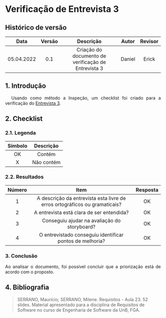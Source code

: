 # Verificação de Entrevista 3

## Histórico de versão

|Data | Versão | Descrição | Autor|  Revisor |
| :--: | :--: | :--: | :--: | :--:  |
| 05.04.2022 | 0.1  | Criação do documento de verificação de Entrevista 3 | Daniel |  Erick |

## 1. Introdução
<p style="text-indent: 20px; text-align: justify">
Usando como método a Inspeção, um checklist foi criado para a verificação do <a href="https://interacao-humano-computador.github.io/2021.2-Cebraspe/Avalia%C3%A7%C3%A3o_desenvolvimento/Nivel1/entrevista3/" target="_blank">Entrevista 3</a>.
</p>


## 2. Checklist

### 2.1. Legenda

| Símbolo | Descrição |
| :-----: | :-------: |
| OK  | Contém  |
| X | Não contém  |

### 2.2. Resultados

| Número | Item | Resposta |
|:----:|:----:|:----:|
|1|A descrição da entrevista esta livre de erros ortográficos ou gramaticais?|OK|
|2|A entrevista está clara de ser entendida?|OK|
|3|Conseguiu ajudar na avaliação do storyboard?|OK|
|4|O entrevistado conseguiu identificar pontos de melhoria?|OK|


### 3. Conclusão
<p style="text-align: justify;">Ao analisar o documento, foi possível concluir que a priorização está de acordo com o proposto.
</p>

## 4. Bibliografia

> SERRANO, Maurício; SERRANO, Milene. Requisitos - Aula 23. 52 slides. Material apresentado para a disciplina de Requisitos de Software no curso de Engenharia de Software da UnB, FGA.
